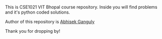 This is CSE1021 VIT Bhopal course repository. Inside you will find problems and it's python coded solutions.

Author of this repository is [Abhisek Ganguly](https://github.com/AbhisekGanguly)

Thank you for dropping by!
